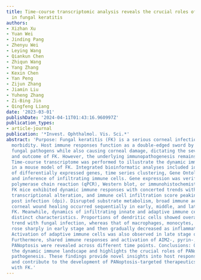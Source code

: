 ```yaml
---
title: Time-course transcriptomic analysis reveals the crucial roles of PANoptosis
  in fungal keratitis
authors:
- Xizhan Xu
- Yuan Wei
- Jinding Pang
- Zhenyu Wei
- Leying Wang
- Qiankun Chen
- Zhiqun Wang
- Yang Zhang
- Kexin Chen
- Yan Peng
- Zijun Zhang
- Jiamin Liu
- Yuheng Zhang
- Zi-Bing Jin
- Qingfeng Liang
date: '2023-03-01'
publishDate: '2024-04-11T01:43:16.960997Z'
publication_types:
- article-journal
publication: '*Invest. Ophthalmol. Vis. Sci.*'
abstract: 'Purpose: Fungal keratitis (FK) is a serious corneal infection with high
  morbidity. Host immune responses function as a double-edged sword by eradicating
  fungal pathogens while also causing corneal damage, dictating the severity, progression,
  and outcome of FK. However, the underlying immunopathogenesis remains elusive. Methods:
  Time-course transcriptome was performed to illustrate the dynamic immune landscape
  in a mouse model of FK. Integrated bioinformatic analyses included identification
  of differentially expressed genes, time series clustering, Gene Ontology enrichment,
  and inference of infiltrating immune cells. Gene expression was verified by quantitative
  polymerase chain reaction (qPCR), Western blot, or immunohistochemistry. Results:
  FK mice exhibited dynamic immune responses with concerted trends with clinical score,
  transcriptional alteration, and immune cell infiltration score peaking at 3 days
  post infection (dpi). Disrupted substrate metabolism, broad immune activation, and
  corneal wound healing occurred sequentially in early, middle, and late stages of
  FK. Meanwhile, dynamics of infiltrating innate and adaptive immune cells displayed
  distinct characteristics. Proportions of dendritic cells showed overall decreasing
  trend with fungal infection, whereas that of macrophages, monocytes, and neutrophils
  rose sharply in early stage and then gradually decreased as inflammation resolved.
  Activation of adaptive immune cells was also observed in late stage of infection.
  Furthermore, shared immune responses and activation of AIM2-, pyrin-, and ZBP1-mediated
  PANoptosis were revealed across different time points. Conclusions: Our study profiles
  the dynamic immune landscape and highlights the crucial roles of PANoptosis in FK
  pathogenesis. These findings provide novel insights into host responses to fungi
  and contribute to the development of PANoptosis-targeted therapeutics for patients
  with FK.'
---
```

